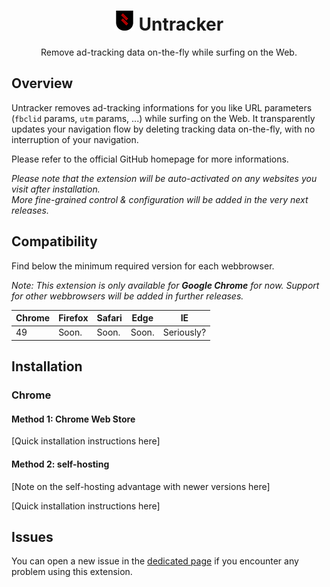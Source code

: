 # <div align="center">![Untracker Logo](/img/icns/logo-32.png "Untracker Logo") Untracker</div>

<div align="center">Remove ad-tracking data on-the-fly while surfing on the Web.</div>

## Overview

Untracker removes ad-tracking informations for you like URL parameters (`fbclid` params, `utm` params, ...) while surfing on the Web. It transparently updates your navigation flow by deleting tracking data on-the-fly, with no interruption of your navigation.

Please refer to the official GitHub homepage for more informations.

*Please note that the extension will be auto-activated on any websites you visit after installation.*  
*More fine-grained control & configuration will be added in the very next releases.*

## Compatibility

Find below the minimum required version for each webbrowser.

*Note: This extension is only available for **Google Chrome** for now. Support for other webbrowsers will be added in further releases.*

| Chrome | Firefox | Safari | Edge  | IE         |
|--------|---------|--------|-------|------------|
| 49     | Soon.   | Soon.  | Soon. | Seriously? |

## Installation

### Chrome

#### Method 1: Chrome Web Store

[Quick installation instructions here]

#### Method 2: self-hosting

[Note on the self-hosting advantage with newer versions here]

[Quick installation instructions here]

## Issues

You can open a new issue in the [dedicated page](https://github.com/mekkanix/untracker/issues) if you encounter any problem using this extension.
